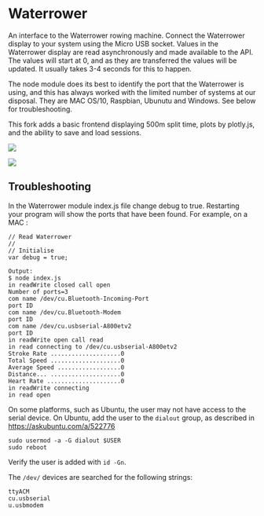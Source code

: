 Waterrower
==========
An interface to the Waterrower rowing machine. Connect the Waterrower display to your system using the Micro USB socket. Values in the Waterrower display are read asynchronously and made available to the API. The values will start at 0, and as they are transferred the values will be updated. It usually takes 3-4 seconds for this to happen.

The node module does its best to identify the port that the Waterrower is using, and this has always worked with the limited number of systems at our disposal. They are MAC OS/10, Raspbian, Ubunutu and Windows. See below for troubleshooting.

This fork adds a basic frontend displaying 500m split time, plots by plotly.js, and the ability to save and load sessions.

![](https://user-images.githubusercontent.com/38871370/80440457-d3710600-88d6-11ea-8ab1-a738a021ecb6.png)

![](https://user-images.githubusercontent.com/38871370/80440535-f7344c00-88d6-11ea-9e00-3b76508cd8e4.png)

Troubleshooting
---------------
In the Waterrower module index.js file change debug to true. Restarting your program will show the ports that have been found. For example, on a MAC :

```
// Read Waterrower
//
// Initialise
var debug = true;

Output:
$ node index.js
in readWrite closed call open
Number of ports=3
com name /dev/cu.Bluetooth-Incoming-Port
port ID
com name /dev/cu.Bluetooth-Modem
port ID
com name /dev/cu.usbserial-A800etv2
port ID
in readWrite open call read
in read connecting to /dev/cu.usbserial-A800etv2
Stroke Rate ....................0
Total Speed ....................0
Average Speed ..................0
Distance... ....................0
Heart Rate .....................0
in readWrite connecting
in read open
```

On some platforms, such as Ubuntu, the user may not have access to the serial
device. On Ubuntu, add the user to the `dialout` group, as described in
https://askubuntu.com/a/522776
```
sudo usermod -a -G dialout $USER
sudo reboot
```
Verify the user is added with `id -Gn`.

The `/dev/` devices are searched for the following strings:
```
ttyACM
cu.usbserial
u.usbmodem
```
